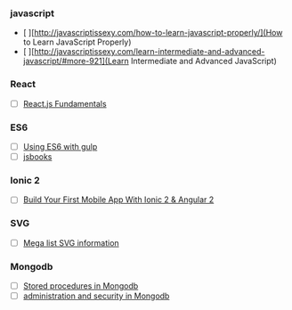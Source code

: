 ### javascript
- [ ][http://javascriptissexy.com/how-to-learn-javascript-properly/](How to Learn JavaScript Properly)
- [ ][http://javascriptissexy.com/learn-intermediate-and-advanced-javascript/#more-921](Learn Intermediate and Advanced JavaScript)
### React
- [ ] [React.js Fundamentals](http://courses.reactjsprogram.com/courses/reactjsfundamentals)
### ES6
- [ ] [Using ES6 with gulp](https://markgoodyear.com/2015/06/using-es6-with-gulp/)
- [ ] [jsbooks](http://jsbooks.revolunet.com/)
### Ionic 2
- [ ] [Build Your First Mobile App With Ionic 2 & Angular 2](http://gonehybrid.com/build-your-first-mobile-app-with-ionic-2-angular-2/)

### SVG
- [ ] [Mega list SVG information](https://css-tricks.com/mega-list-svg-information/)

### Mongodb
- [ ] [Stored procedures in Mongodb](http://pointbeing.net/weblog/2010/08/getting-started-with-stored-procedures-in-mongodb.html)
- [ ] [administration and security in Mongodb](http://scanlibs.com/mongodb-learn-administration-and-security-in-mongodb/)
